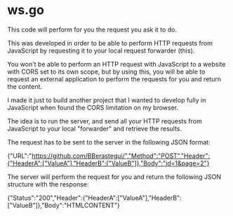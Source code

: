 # ws.go

This code will perform for you the request you ask it to do.

This was developed in order to be able to perform HTTP requests from JavaScript by requesting it to your local request forwarder (this).

You won't be able to perform an HTTP request with JavaScript to a website with CORS set to its own scope, but by using this, you will be able to request an external application to perform the requests for you and return the content.

I made it just to build another project that I wanted to develop fully in JavaScript when found the CORS limitation on my browser.

The idea is to run the server, and send all your HTTP requests from JavaScript to your local "forwarder" and retrieve the results.

The request has to be sent to the server in the following JSON format:

{"URL":"https://github.com/BBerastegui/","Method":"POST","Header":{"HeaderA":["ValueA"],"HeaderB":["ValueB"]},"Body":"id=1&page=2"}

The server will perform the request for you and return the following JSON structure with the response:

{"Status":"200","Header":{"HeaderA":["ValueA"],"HeaderB":["ValueB"]},"Body":"<html>HTMLCONTENT</html>"}
